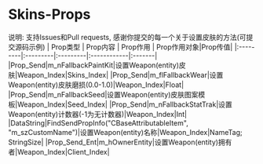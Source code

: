 # Skins-Props
说明: 支持Issues和Pull requests, 感谢你提交的每一个关于设置皮肤的方法(可提交源码示例)
| Prop类型 | Prop内容 | Prop作用 | Prop作用对象|Prop传值|
|:---------|:---------|:---------|:------------|:-------|
|Prop_Send|m_nFallbackPaintKit|设置Weapon(entity)皮肤|Weapon_Index|Skins_Index|
|Prop_Send|m_flFallbackWear|设置Weapon(entity)皮肤磨损(0.0-1.0)|Weapon_Index|Float|
|Prop_Send|m_nFallbackSeed|设置Weapon(entity)皮肤图案模板|Weapon_Index|Seed_Index|
|Prop_Send|m_nFallbackStatTrak|设置Weapon(entity)计数器(-1为无计数器)|Weapon_Index|Int|
|DataString|FindSendPropInfo("CBaseAttributableItem", "m_szCustomName")|设置Weapon(entity)名称|Weapon_Index|NameTag; StringSize|
|Prop_Send_Ent|m_hOwnerEntity|设置Weapon(entity)拥有者|Weapon_Index|Client_Index|
